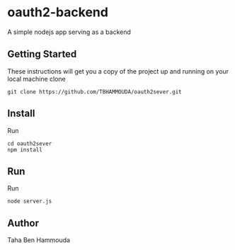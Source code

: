 # oauth2-backend
A simple nodejs app serving as a backend

## Getting Started 

These instructions will get you a copy of the project up and running on your local machine
clone 

```
git clone https://github.com/TBHAMMOUDA/oauth2sever.git
```
## Install

Run

```
cd oauth2sever
npm install
```
## Run 

Run

```
node server.js
```
## Author
Taha Ben Hammouda
